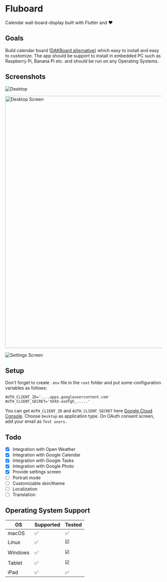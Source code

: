 # Fluboard

Calendar wall-board-display built with Flutter and ❤️

## Goals
Build calendar board ([DAKBoard alternative](https://dakboard.com/)) which easy to install and easy to customize. The app should be support to install in embedded PC such as Raspberry Pi, Banana Pi etc. and should be run on any Operating Systems.

## Screenshots

![Desktop](https://user-images.githubusercontent.com/343957/183285085-c9bc1080-affd-458d-902e-28d7fd393cff.png)

<img width="806" alt="Desktop Screen" src="https://user-images.githubusercontent.com/343957/182877109-97d8d6a4-814e-40d2-b1b4-640249dce2e8.png">

![Settings Screen](https://user-images.githubusercontent.com/343957/183296045-63edd95a-afaa-4cb1-968e-8f65217f01ce.png)


## Setup
Don't forget to create `.env` file in the `root` folder and put some configuration variables as follows:
```dotenv
AUTH_CLIENT_ID='....apps.googleusercontent.com'
AUTH_CLIENT_SECRET='XXXX-asdfgh_.....'
```
You can get `AUTH_CLIENT_ID` and `AUTH_CLIENT_SECRET` here [Google Cloud Console](https://console.cloud.google.com/apis/credentials). 
Choose `Desktop` as application type. On OAuth consent screen, add your email as `Test users`. 

## Todo
- [x] Integration with Open Weather
- [x] Integration with Google Calendar
- [x] Integration with Google Tasks
- [x] Integration with Google Photo
- [x] Provide settings screen
- [ ] Portrait mode
- [ ] Customizable skin/theme
- [ ] Localization
- [ ] Translation

## Operating System Support
|   OS   | Supported | Tested |
|--------|-----------|--------|
| macOS  |     ✅    |  ✅    |
| Linux  |     ✅    |  ☑️   |
| Windows  |     ✅    |  ☑️   |
| Tablet  |     ✅    |  ☑️   |
| iPad  |     ✅    |  ✅   |
